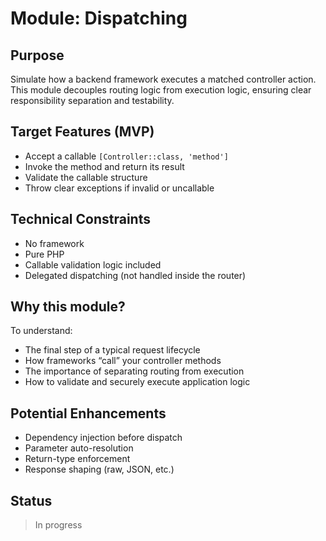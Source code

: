 # Module: Dispatching

## Purpose

Simulate how a backend framework executes a matched controller action.  
This module decouples routing logic from execution logic, ensuring clear responsibility separation and testability.

## Target Features (MVP)

- Accept a callable `[Controller::class, 'method']`
- Invoke the method and return its result
- Validate the callable structure
- Throw clear exceptions if invalid or uncallable

## Technical Constraints

- No framework
- Pure PHP
- Callable validation logic included
- Delegated dispatching (not handled inside the router)

## Why this module?

To understand:

- The final step of a typical request lifecycle
- How frameworks “call” your controller methods
- The importance of separating routing from execution
- How to validate and securely execute application logic

## Potential Enhancements

- Dependency injection before dispatch
- Parameter auto-resolution
- Return-type enforcement
- Response shaping (raw, JSON, etc.)

## Status

> In progress
